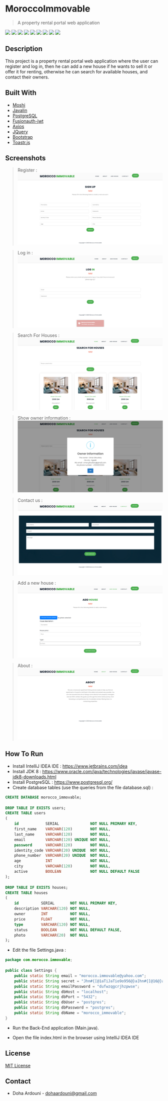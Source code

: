 # MoroccoImmovable
> A property rental portal web application

![](https://img.shields.io/badge/license-MIT-red)
![](https://img.shields.io/badge/version-1.0.0-blue)
![](https://img.shields.io/badge/moshi-1.11.0-purple)
![](https://img.shields.io/badge/javalin-3.12.0-yellow)
![](https://img.shields.io/badge/fusionauth--jwt-4.0.1-brightgreen)
![](https://img.shields.io/badge/postgresql-13.1-orange)
![](https://img.shields.io/badge/axios-0.21.0-blueviolet)
![](https://img.shields.io/badge/bootstrap-4.3.1-violet)
![](https://img.shields.io/badge/jquery-2.1.0-green)

## Description
This project is a property rental portal web application where the user can register and log in, then he can add a new house if he wants to sell it or offer it for renting, otherwise he can search for available houses, and contact their owners.

## Built With
* [Moshi](https://github.com/square/moshi)
* [Javalin](https://javalin.io)
* [PostgreSQL](https://www.postgresql.org)
* [Fusionauth-jwt](https://github.com/FusionAuth/fusionauth-jwt)
* [Axios](https://github.com/axios/axios)
* [JQuery](https://jquery.com)
* [Bootstrap](https://getbootstrap.com)
* [Toastr.js](https://github.com/CodeSeven/toastr)

## Screenshots

>Register :
![](screenshots/1.png)

>Log in :
![](screenshots/2.png)

>Search For Houses :
![](screenshots/3.png)

>Show owner information :
![](screenshots/4.png)

>Contact us :
![](screenshots/5.png)

>Add a new house :
![](screenshots/6.png)

>About :
![](screenshots/7.png)

## How To Run

+ Install IntelliJ IDEA IDE : https://www.jetbrains.com/idea
+ Install JDK 8 : https://www.oracle.com/java/technologies/javase/javase-jdk8-downloads.html
+ Install PostgreSQL : https://www.postgresql.org/
+ Create database tables (use the queries from the file database.sql) :
```sql
CREATE DATABASE morocco_immovable;

DROP TABLE IF EXISTS users;
CREATE TABLE users
(
    id            SERIAL              NOT NULL PRIMARY KEY,
    first_name    VARCHAR(120)        NOT NULL,
    last_name     VARCHAR(120)        NOT NULL,
    email         VARCHAR(120) UNIQUE NOT NULL,
    password      VARCHAR(120)        NOT NULL,
    identity_code VARCHAR(20) UNIQUE  NOT NULL,
    phone_number  VARCHAR(20) UNIQUE  NOT NULL,
    age           INT                 NOT NULL,
    city          VARCHAR(120)        NOT NULL,
    active        BOOLEAN             NOT NULL DEFAULT FALSE
);

DROP TABLE IF EXISTS houses;
CREATE TABLE houses
(
    id          SERIAL       NOT NULL PRIMARY KEY,
    description VARCHAR(120) NOT NULL,
    owner       INT          NOT NULL,
    price       FLOAT        NOT NULL,
    type        VARCHAR(120) NOT NULL,
    status      BOOLEAN      NOT NULL DEFAULT FALSE,
    photo       VARCHAR(20)  NOT NULL
);
```

+ Edit the file Settings.java :
```java
package com.morocco.immovable;

public class Settings {
    public static String email = "morocco.immovable@yahoo.com";
    public static String secret = "Jhn#{[@1aTiJaTio9o956@}a]hn#{[@16@}a]&5k}hvz&5k}hvz";
    public static String emailPassword = "dufwzqgcrjhzpwse";
    public static String dbHost = "localhost";
    public static String dbPort = "5432";
    public static String dbUser = "postgres";
    public static String dbPassword = "postgres";
    public static String dbName = "morocco_immovable";
}
```
+ Run the Back-End application (Main.java).

+ Open the file index.html in the browser using IntelliJ IDEA IDE

## License
[MIT License](https://choosealicense.com/licenses/mit)

## Contact
- Doha Ardouni - dohaardouni@gmail.com
